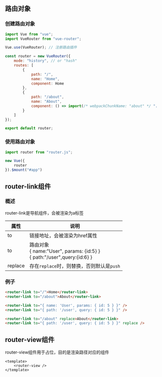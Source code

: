## 路由对象

### 创建路由对象

```js
import Vue from "vue";
import VueRouter from "vue-router";

Vue.use(VueRouter); // 注册路由插件

const router = new VueRouter({
    mode: "history", // or "hash"
    routes: [
        {
            path: "/",
            name: "Home",
            component: Home
        },
        {
            path: "/about",
            name: "About",
            component: () => import(/* webpackChunkName: "about" */ "../views/About.vue")
        }
    ]
});

export default router;
```

### 使用路由对象

```js
import router from "router.js";

new Vue({
    router
}).$mount("#app")
```



## router-link组件

### 概述

router-link是导航组件，会被渲染为a标签

| 属性    | 说明                                                         |
| ------- | ------------------------------------------------------------ |
| to      | 链接地址，会被渲染为href属性                                 |
| to      | 路由对象<br />{ name:"User", params: {id:5} }<br />{ path:"/user",query:{id:6} } |
| replace | 存在`replace`时，则替换，否则默认是`push`                    |

### 例子

```html
<router-link to="/">Home</router-link>
<router-link to="/about">About</router-link>

<router-link to="{ name: 'User', params: { id: 5 } }" />
<router-link to="{ path: '/user', query: { id: 5 } }" />

<router-link to="/about" replace>About</router-link>
<router-link to="{ path: '/user', query: { id: 5 } }" replace />
```



## router-view组件

router-view组件用于占位，目的是渲染路径对应的组件

```vue
<template>
	<router-view />
</template>
```

